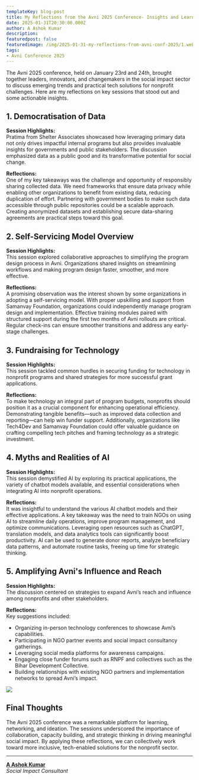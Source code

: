 ```yaml
---
templateKey: blog-post
title: My Reflections from the Avni 2025 Conference- Insights and Learnings
date: 2025-01-31T20:30:00.000Z
author: A Ashok Kumar
description:
featuredpost: false
featuredimage: /img/2025-01-31-my-reflections-from-avni-conf-2025/1.webp
tags:
- Avni Conference 2025
---
```




The Avni 2025 conference, held on January 23rd and 24th, brought together leaders, innovators, and changemakers in the social impact sector to discuss emerging trends and practical tech solutions for nonprofit challenges. Here are my reflections on key sessions that stood out and some actionable insights.

## 1. Democratisation of Data  

**Session Highlights:**  
Pratima from Shelter Associates showcased how leveraging primary data not only drives impactful internal programs but also provides invaluable insights for governments and public stakeholders. The discussion emphasized data as a public good and its transformative potential for social change.  

**Reflections:**  
One of my key takeaways was the challenge and opportunity of responsibly sharing collected data. We need frameworks that ensure data privacy while enabling other organizations to benefit from existing data, reducing duplication of effort. Partnering with government bodies to make such data accessible through public repositories could be a scalable approach. Creating anonymized datasets and establishing secure data-sharing agreements are practical steps toward this goal.  

## 2. Self-Servicing Model Overview  

**Session Highlights:**  
This session explored collaborative approaches to simplifying the program design process in Avni. Organizations shared insights on streamlining workflows and making program design faster, smoother, and more effective.  

**Reflections:**  
A promising observation was the interest shown by some organizations in adopting a self-servicing model. With proper upskilling and support from Samanvay Foundation, organizations could independently manage program design and implementation. Effective training modules paired with structured support during the first two months of Avni rollouts are critical. Regular check-ins can ensure smoother transitions and address any early-stage challenges.  

## 3. Fundraising for Technology  

**Session Highlights:**  
This session tackled common hurdles in securing funding for technology in nonprofit programs and shared strategies for more successful grant applications.  

**Reflections:**  
To make technology an integral part of program budgets, nonprofits should position it as a crucial component for enhancing operational efficiency. Demonstrating tangible benefits—such as improved data collection and reporting—can help win funder support. Additionally, organizations like Tech4Dev and Samanvay Foundation could offer valuable guidance on crafting compelling tech pitches and framing technology as a strategic investment.  

## 4. Myths and Realities of AI  

**Session Highlights:**  
This session demystified AI by exploring its practical applications, the variety of chatbot models available, and essential considerations when integrating AI into nonprofit operations.  

**Reflections:**  
It was insightful to understand the various AI chatbot models and their effective applications. A key takeaway was the need to train NGOs on using AI to streamline daily operations, improve program management, and optimize communications. Leveraging open resources such as ChatGPT, translation models, and data analytics tools can significantly boost productivity. AI can be used to generate donor reports, analyze beneficiary data patterns, and automate routine tasks, freeing up time for strategic thinking.  

## 5. Amplifying Avni's Influence and Reach  

**Session Highlights:**  
The discussion centered on strategies to expand Avni’s reach and influence among nonprofits and other stakeholders.  

**Reflections:**  
Key suggestions included:  
- Organizing in-person technology conferences to showcase Avni’s capabilities.  
- Participating in NGO partner events and social impact consultancy gatherings.  
- Leveraging social media platforms for awareness campaigns.  
- Engaging close funder forums such as RNPF and collectives such as the Bihar Development Collective.  
- Building relationships with existing NGO partners and implementation networks to spread Avni’s impact.  

<div style="width: 110%">
    <img src="/img/2025-01-31-my-reflections-from-avni-conf-2025/2.webp">
</div><p align="center"><i></i></p>

## Final Thoughts  

The Avni 2025 conference was a remarkable platform for learning, networking, and ideation. The sessions underscored the importance of collaboration, capacity building, and strategic thinking in driving meaningful social impact. By applying these reflections, we can collectively work toward more inclusive, tech-enabled solutions for the nonprofit sector.  


---  

**[A Ashok Kumar](https://www.linkedin.com/in/a-ashok-kumar/)**  
*Social Impact Consultant*  

